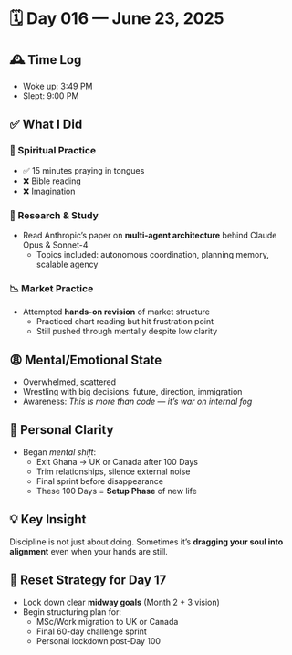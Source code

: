 # 🗓️ Day 016 — June 23, 2025

## 🕰️ Time Log

- Woke up: 3:49 PM
- Slept: 9:00 PM

## ✅ What I Did

### 🙏 Spiritual Practice

- ✅ 15 minutes praying in tongues
- ❌ Bible reading
- ❌ Imagination

### 🧠 Research & Study

- Read Anthropic’s paper on **multi-agent architecture** behind Claude Opus & Sonnet-4
  - Topics included: autonomous coordination, planning memory, scalable agency

### 📉 Market Practice

- Attempted **hands-on revision** of market structure
  - Practiced chart reading but hit frustration point
  - Still pushed through mentally despite low clarity

## 😩 Mental/Emotional State

- Overwhelmed, scattered
- Wrestling with big decisions: future, direction, immigration
- Awareness: _This is more than code — it’s war on internal fog_

## 🧠 Personal Clarity

- Began _mental shift_:
  - Exit Ghana → UK or Canada after 100 Days
  - Trim relationships, silence external noise
  - Final sprint before disappearance
  - These 100 Days = **Setup Phase** of new life

## 💡 Key Insight

Discipline is not just about doing. Sometimes it’s **dragging your soul into alignment** even when your hands are still.

## 🔁 Reset Strategy for Day 17

- Lock down clear **midway goals** (Month 2 + 3 vision)
- Begin structuring plan for:
  - MSc/Work migration to UK or Canada
  - Final 60-day challenge sprint
  - Personal lockdown post-Day 100
